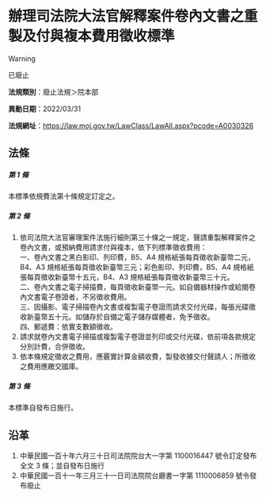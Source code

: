 # 辦理司法院大法官解釋案件卷內文書之重製及付與複本費用徵收標準


> [!WARNING]
> 已廢止


**法規類別**：廢止法規＞院本部

**異動日期**：2022/03/31  

**法規網址**：https://law.moj.gov.tw/LawClass/LawAll.aspx?pcode=A0030326



## 法條
##### 第 1 條
本標準依規費法第十條規定訂定之。

##### 第 2 條
1. 依司法院大法官審理案件法施行細則第三十條之一規定，聲請重製解釋案件之卷內文書，或預納費用請求付與複本，依下列標準徵收費用：  
一、卷內文書之黑白影印、列印費，B5、A4  規格紙張每頁徵收新臺幣二元，B4、A3  規格紙張每頁徵收新臺幣三元；彩色影印、列印費，B5、A4  規格紙張每頁徵收新臺幣十五元，B4、A3  規格紙張每頁徵收新臺幣三十元。  
二、卷內文書之電子掃描費，每頁徵收新臺幣一元。如自備器材操作或給閱卷內文書電子卷證者，不另徵收費用。  
三、因攝影、電子掃描卷內文書或複製電子卷證而請求交付光碟，每張光碟徵收新臺幣五十元。如儲存於自備之電子儲存媒體者，免予徵收。  
四、郵遞費：依實支數額徵收。
1. 請求就卷內文書電子掃描或複製電子卷證並列印或交付光碟，依前項各款規定分別計費，合併徵收。
1. 依本條規定徵收之費用，應覈實計算金額收費，製發收據交付聲請人；所徵收之費用應繳交國庫。

##### 第 3 條
本標準自發布日施行。

## 沿革
1. 中華民國一百十年六月三十日司法院院台大一字第 1100016447 號令訂定發布全文 3  條；並自發布日施行
1. 中華民國一百十一年三月三十一日司法院院台廳書一字第 1110006859 號令發布廢止
